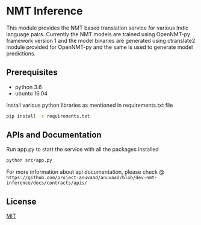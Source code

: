 # NMT Inference

This module provides the NMT based translation service for various Indic language pairs. Currently the NMT models are trained 
using OpenNMT-py framework version 1 and the model binaries are generated using ctranslate2 module provided for OpenNMT-py and
the same is used to generate model predictions.

## Prerequisites
- python 3.6
- ubuntu 16.04

Install various python libraries as mentioned in requirements.txt file

```bash
pip install -r requirements.txt
```

## APIs and Documentation
Run app.py to start the service with all the packages installed

```bash
python src/app.py
```

For more information about api documentation, please check @ ```https://github.com/project-anuvaad/anuvaad/blob/dev-nmt-inference/docs/contracts/apis/```
## License
[MIT](https://choosealicense.com/licenses/mit/)
